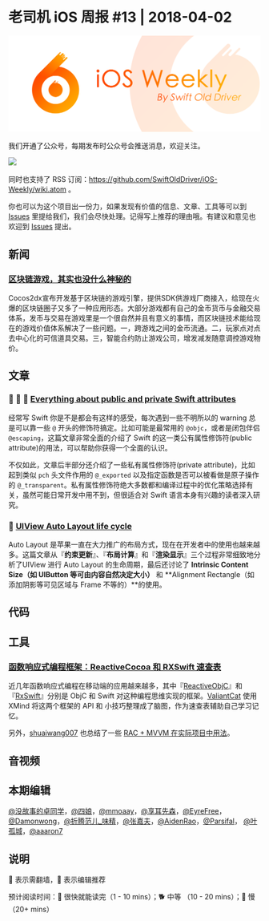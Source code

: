 # 老司机 iOS 周报 #13 | 2018-04-02

![ios-weekly](../assets/ios-weekly.png)

我们开通了公众号，每期发布时公众号会推送消息，欢迎关注。

![](https://github.com/SwiftOldDriver/iOS-Weekly/blob/master/assets/qrcode_for_wechat.jpg)

同时也支持了 RSS 订阅：https://github.com/SwiftOldDriver/iOS-Weekly/wiki.atom 。

你也可以为这个项目出一份力，如果发现有价值的信息、文章、工具等可以到 [Issues](https://github.com/SwiftOldDriver/iOS-Weekly/issues) 里提给我们，我们会尽快处理。记得写上推荐的理由哦。有建议和意见也欢迎到 [Issues](https://github.com/SwiftOldDriver/iOS-Weekly/issues) 提出。

## 新闻

### [区块链游戏，其实也没什么神秘的](http://www.cocoachina.com/blockchain/20180327/22792.html)

Cocos2dx宣布开发基于区块链的游戏引擎，提供SDK供游戏厂商接入，给现在火爆的区块链圈子又多了一种应用形态。大部分游戏都有自己的金币货币与金融交易体系，发币与交易在游戏里是一个很自然并且有意义的事情，而区块链技术能给现在的游戏价值体系解决了一些问题。一，跨游戏之间的金币流通。二，玩家点对点去中心化的可信道具交易。三，智能合约防止游戏公司，增发减发随意调控游戏物价。

## 文章

### 🐢 🌟 🚧 [Everything about public and private Swift attributes](https://theswiftdev.com/2018/03/29/everything-about-public-and-private-swift-attributes/)

经常写 Swift 你是不是都会有这样的感受，每次遇到一些不明所以的 warning 总是可以靠一些 `@` 开头的修饰符搞定。比如可能是最常用的 `@objc`，或者是闭包伴侣 `@escaping`，这篇文章非常全面的介绍了 Swift 的这一类公有属性修饰符(public attribute)的用法，可以帮助你获得一个全面的认识。

不仅如此，文章后半部分还介绍了一些私有属性修饰符(private attribute)，比如起到类似 `pch` 头文件作用的 `@_exported` 以及指定函数是否可以被看做是原子操作的 `@_transparent`。私有属性修饰符绝大多数都和编译过程中的优化策略选择有关，虽然可能日常开发中用不到，但很适合对 Swift 语言本身有兴趣的读者深入研究。

### 🐎 [UIView Auto Layout life cycle](http://www.vadimbulavin.com/view-auto-layout-life-cycle/)

Auto Layout 是苹果一直在大力推广的布局方式，现在在开发者中的使用也越来越多。这篇文章从『**约束更新**』、『**布局计算**』和『**渲染显示**』三个过程非常细致地分析了UIView 进行 Auto Layout 的生命周期，最后还讨论了 **Intrinsic Content Size（如 UIButton 等可由内容自然决定大小）** 和 **Alignment Rectangle（如添加阴影等可见区域与 Frame 不等的）**的使用。

## 代码

## 工具

### [函数响应式编程框架：ReactiveCocoa 和 RXSwift 速查表](https://github.com/ValiantCat/FRPCheatSheeta)

近几年函数响应式编程在移动端的应用越来越多，其中『[ReactiveObjC](https://github.com/ReactiveCocoa/ReactiveObjC)』和『[RxSwift](https://github.com/ReactiveX/RxSwift)』分别是 ObjC 和 Swift 对这种编程思维实现的框架。[ValiantCat](https://github.com/ValiantCat) 使用 XMind 将这两个框架的 API 和 小技巧整理成了脑图，作为速查表辅助自己学习记忆。

另外，[shuaiwang007](https://github.com/shuaiwang007) 也总结了一些 [RAC + MVVM 在实际项目中用法](https://github.com/shuaiwang007/RAC)。

## 音视频


## 本期编辑

[@没故事的卓同学](https://weibo.com/1926303682/profile)，[@四娘](https://kemchenj.github.io)，[@mmoaay](https://weibo.com/u/1302422271)，[@享耳先森](https://github.com/iblacksun)，[@EyreFree](https://weibo.com/eyrefree777)，[@Damonwong](https://weibo.com/damonone)，[@折腾范儿_味精](http://weibo.com/agvicking)，[@张嘉夫](https://weibo.com/2949394297)，[@AidenRao](https://weibo.com/AidenRao)，[@Parsifal](https://weibo.com/parsifalchang)， [@叶孤城](https://weibo.com/u/1438670852)，[@aaaron7](https://weibo.com/aaaron7)

## 说明

🚧 表示需翻墙，🌟 表示编辑推荐

预计阅读时间：🐎 很快就能读完（1 - 10 mins）；🐕 中等 （10 - 20 mins）；🐢 慢（20+ mins）


